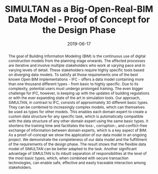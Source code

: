 ---
abstract: The goal of Building Information Modeling (BIM) is the continuous use of
  digital construction models from the planning stage onwards. The affected processes
  are iterative and involve multiple stakeholders who work at varying pace and in
  varying levels of detail. These stakeholders require highly specific tools based
  on diverging data models. To satisfy all those requirements one of the best known
  Open BIM implementations - IFC - offers a data model containing more than one thousand
  different types - from basic to highly specific. Due to its complexity, potential
  users must undergo prolonged training. The even bigger challenge for IFC, however,
  is keeping up with the updates of building regulations or with the ever expanding
  state of the art in simulation tools. Our approach, SIMULTAN, in contrast to IFC,
  consists of approximately 30 different basic types. They can be combined to increasingly
  complex models, which can themselves be used as types for other models. This enables
  each domain expert to create a custom data structure for any specific task, which
  is automatically compatible with the data structure of any other domain expert using
  the same basic types. It shortens the training time and facilitates the loss-, corruption-,
  and conflict-free exchange of information between domain experts, which is a key
  aspect of BIM. As a proof-of-concept we show the application of our data model in
  an ongoing project. We demonstrate the completeness of our data model and the fulfillment
  of the requirements of the design phase. The result shows that the flexible data
  model of SIMULTAN can be better adapted to the task. Another significant advantage
  of SIMULTAN is its inbuilt separation of responsibilities at the level of the most
  basic types, which, when combined with secure transaction technologies, can enable
  safe, effective and easily traceable interaction among stakeholders.
authors:
- Galina Paskaleva
- Thomas Lewis
- Sabine Wolny
- Bernhard Steiner
- Thomas Bednar
date: '2019-06-17'
featured: false
links:
- name: Publik
  url: https://publik.tuwien.ac.at/showentry.php?ID=285612&lang=1
publication_types:
- '0'
publishDate: '2019-06-17'
title: SIMULTAN as a Big-Open-Real-BIM Data Model - Proof of Concept for the Design
  Phase
url_pdf: http://www.bre.polyu.edu.hk/CIBWBC2019/proceedings.html
---